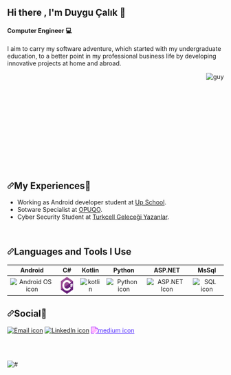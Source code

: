 ## Hi there , I'm Duygu Çalık 👋 
#### Computer Engineer :computer:

<p dir="auto">I aim to carry my software adventure, which started with my undergraduate education, to a better point in my professional business life by developing innovative projects at home and abroad.</p>
<p dir="auto"><animated-image data-catalyst="" style="float: right; width: 500px;"><a target="_blank" rel="noopener noreferrer nofollow" data-target="animated-image.originalLink"><img align="right" height="250" alt="guy" src="https://i.giphy.com/media/L1R1tvI9svkIWwpVYr/giphy.webp" style="max-width: 100%; display: inline-block;" data-target="animated-image.originalImage"></a>
      <span class="AnimatedImagePlayer" data-target="animated-image.player" hidden="">
        <a data-target="animated-image.replacedLink" class="AnimatedImagePlayer-images" href="https://camo.githubusercontent.com/bb27b9c1df90df738e91a54665d3adb08f60583fad2f266ffbde14508e6dc918/68747470733a2f2f692e70696e696d672e636f6d2f6f726967696e616c732f65342f32362f37302f65343236373032656466383734623138316163656431653266613563366364652e676966" target="_blank">
</p> 
<br>        
<h2 align="left" dir="auto"><a id="user-content-what-did-i-do" class="anchor" aria-hidden="true" href="#what-did-i-do"><svg class="octicon octicon-link" viewBox="0 0 16 16" version="1.1" width="16" height="16" aria-hidden="true"><path d="m7.775 3.275 1.25-1.25a3.5 3.5 0 1 1 4.95 4.95l-2.5 2.5a3.5 3.5 0 0 1-4.95 0 .751.751 0 0 1 .018-1.042.751.751 0 0 1 1.042-.018 1.998 1.998 0 0 0 2.83 0l2.5-2.5a2.002 2.002 0 0 0-2.83-2.83l-1.25 1.25a.751.751 0 0 1-1.042-.018.751.751 0 0 1-.018-1.042Zm-4.69 9.64a1.998 1.998 0 0 0 2.83 0l1.25-1.25a.751.751 0 0 1 1.042.018.751.751 0 0 1 .018 1.042l-1.25 1.25a3.5 3.5 0 1 1-4.95-4.95l2.5-2.5a3.5 3.5 0 0 1 4.95 0 .751.751 0 0 1-.018 1.042.751.751 0 0 1-1.042.018 1.998 1.998 0 0 0-2.83 0l-2.5 2.5a1.998 1.998 0 0 0 0 2.83Z"></path></svg></a>My Experiences<g-emoji class="g-emoji" alias="briefcase" fallback-src="https://github.githubassets.com/images/icons/emoji/unicode/1f4bc.png">💼</g-emoji></h2>
<ul dir="auto">
<li>Working as Android developer student at <a href="https://www.upschool.io/" rel="nofollow">Up School</a>.</li>
<li>Sotware Specialist at <a href="https://www.opuqo.com/" rel="nofollow">OPUQO</a>.</li>
<li>Cyber Security Student at <a href="https://gelecegiyazanlar.turkcell.com.tr/" rel="nofollow">Turkcell Geleceği Yazanlar</a>.</li>
</ul>
<br>
<h2 align="left" dir="auto"><a id="user-content-languages-and-tools-i-use" class="anchor" aria-hidden="true" href="#languages-and-tools-i-use"><svg class="octicon octicon-link" viewBox="0 0 16 16" version="1.1" width="16" height="16" aria-hidden="true"><path d="m7.775 3.275 1.25-1.25a3.5 3.5 0 1 1 4.95 4.95l-2.5 2.5a3.5 3.5 0 0 1-4.95 0 .751.751 0 0 1 .018-1.042.751.751 0 0 1 1.042-.018 1.998 1.998 0 0 0 2.83 0l2.5-2.5a2.002 2.002 0 0 0-2.83-2.83l-1.25 1.25a.751.751 0 0 1-1.042-.018.751.751 0 0 1-.018-1.042Zm-4.69 9.64a1.998 1.998 0 0 0 2.83 0l1.25-1.25a.751.751 0 0 1 1.042.018.751.751 0 0 1 .018 1.042l-1.25 1.25a3.5 3.5 0 1 1-4.95-4.95l2.5-2.5a3.5 3.5 0 0 1 4.95 0 .751.751 0 0 1-.018 1.042.751.751 0 0 1-1.042.018 1.998 1.998 0 0 0-2.83 0l-2.5 2.5a1.998 1.998 0 0 0 0 2.83Z"></path></svg></a>Languages and Tools I Use</h2>
<table>
<thead>
<tr>
<th align="center">Android</th>
<th align="center">C#</th>
<th align="center">Kotlin</th>
<th align="center">Python</th>
<th align="center">ASP.NET</th>
<th align="center">MsSql</th>
</tr>
</thead>
<tbody>
<tr>
<td align="center"><a target="_blank" rel="noopener noreferrer nofollow" ><img srcset="https://img.icons8.com/?size=512&amp;id=s9k2rXOtb7lB&amp;format=png 2x, https://img.icons8.com/?size=512&amp;id=s9k2rXOtb7lB&amp;format=png 1x" src="https://img.icons8.com/?size=512&amp;id=s9k2rXOtb7lB&amp;format=png 2x" alt="Android OS icon" width="40" height="40" style="max-width: 100%;"></a></td>
<td align="center"><a target="_blank" rel="noopener noreferrer nofollow" ><img align="center" src="https://raw.githubusercontent.com/devicons/devicon/master/icons/csharp/csharp-original.svg" alt="csharp" width="40" height="40" style="max-width: 100%;"></a></td>
<td align="center"><a target="_blank" rel="noopener noreferrer nofollow" ><img align="center" src="https://camo.githubusercontent.com/76ae44a94388e048be2d8f5730d221c844f291162e6c5cdd632b1623a1b859f8/68747470733a2f2f7777772e766563746f726c6f676f2e7a6f6e652f6c6f676f732f6b6f746c696e6c616e672f6b6f746c696e6c616e672d69636f6e2e737667" alt="kotlin" width="40" height="40" data-canonical-src="https://www.vectorlogo.zone/logos/kotlinlang/kotlinlang-icon.svg" style="max-width: 100%;"></a></td>
<td align="center"><a target="_blank" rel="noopener noreferrer nofollow" ></a><img srcset="https://img.icons8.com/?size=2x&amp;id=hGdCwhSHUe6L&amp;format=png 2x, https://img.icons8.com/?size=1x&amp;id=hGdCwhSHUe6L&amp;format=png 1x" src="https://img.icons8.com/?size=2x&amp;id=hGdCwhSHUe6L&amp;format=png 2x" alt="Python icon" width="40" height="40" style="max-width: 100%;"></a></td>
<td align="center"><a target="_blank" rel="noopener noreferrer nofollow" ><img alt="ASP.NET Icon" src="https://cdn.iconscout.com/icon/premium/png-256-thumb/asp-net-871758.png?f=webp&amp;w=256" srcset="https://cdn.iconscout.com/icon/premium/png-256-thumb/asp-net-871758.png?f=webp&amp;w=256 1x, https://cdn.iconscout.com/icon/premium/png-256-thumb/asp-net-871758.png?f=webp&amp;w=512 2x" width="40" height="40" style="max-width: 100%;"></td>
<td align="center"><a target="_blank" rel="noopener noreferrer nofollow" ><img srcset="https://img.icons8.com/?size=512&amp;id=QSjnrUKYMnxO&amp;format=png 2x, https://img.icons8.com/?size=512&amp;id=QSjnrUKYMnxO&amp;format=png 1x" src="https://img.icons8.com/?size=512&amp;id=QSjnrUKYMnxO&amp;format=png 2x" alt="SQL icon" width="40" height="40" style="max-width: 100%;"></td>
</tr>
</tbody>
</table>

 <h2 align="left" dir="auto"><a id="user-content-languages-and-tools-i-use" class="anchor" aria-hidden="true" href="#languages-and-tools-i-use"><svg class="octicon octicon-link" viewBox="0 0 16 16" version="1.1" width="16" height="16" aria-hidden="true"><path d="m7.775 3.275 1.25-1.25a3.5 3.5 0 1 1 4.95 4.95l-2.5 2.5a3.5 3.5 0 0 1-4.95 0 .751.751 0 0 1 .018-1.042.751.751 0 0 1 1.042-.018 1.998 1.998 0 0 0 2.83 0l2.5-2.5a2.002 2.002 0 0 0-2.83-2.83l-1.25 1.25a.751.751 0 0 1-1.042-.018.751.751 0 0 1-.018-1.042Zm-4.69 9.64a1.998 1.998 0 0 0 2.83 0l1.25-1.25a.751.751 0 0 1 1.042.018.751.751 0 0 1 .018 1.042l-1.25 1.25a3.5 3.5 0 1 1-4.95-4.95l2.5-2.5a3.5 3.5 0 0 1 4.95 0 .751.751 0 0 1-.018 1.042.751.751 0 0 1-1.042.018 1.998 1.998 0 0 0-2.83 0l-2.5 2.5a1.998 1.998 0 0 0 0 2.83Z"></path></svg></a>Social<span class="Emoji_emoji__P7Lkz font-emoji __variable_344bdf Emoji_emoji-large__fRM8m cursor-pointer "><span class=" ">🚀</span></span> </h2>
<p dir="auto" >
<a href="mailto:duygu.calik01@gmail.com">
<img srcset="https://img.icons8.com/?size=512&amp;id=W2i9VMhMFvHm&amp;format=png 2x, https://img.icons8.com/?size=512&amp;id=W2i9VMhMFvHm&amp;format=png 1x" src="https://img.icons8.com/?size=512&amp;id=W2i9VMhMFvHm&amp;format=png 2x" alt="Email icon" width="50" height="50"></a>
<a href="https://www.linkedin.com/in/duygu-%C3%A7al%C4%B1k-1a98611b7/" rel="nofollow">
<img srcset="https://img.icons8.com/?size=2x&amp;id=MR3dZdlA53te&amp;format=png 2x, https://img.icons8.com/?size=1x&amp;id=MR3dZdlA53te&amp;format=png 1x" src="https://img.icons8.com/?size=2x&amp;id=MR3dZdlA53te&amp;format=png 2x" alt="LinkedIn icon" width="50" height="50"></a>
<a href="https://medium.com/@duygu.calik01" rel="nofollow">
<img srcset="https://img.icons8.com/?size=512&amp;id=SBwUhhhqt9JB&amp;format=png 2x, https://img.icons8.com/?size=512&amp;id=SBwUhhhqt9JB&amp;format=png 1x" src="https://img.icons8.com/?size=512&amp;id=SBwUhhhqt9JB&amp;format=png 2x" alt="medium icon" style=" filter: invert(0%) sepia(89%) saturate(7401%) hue-rotate(255deg) brightness(118%) contrast(100%);" width="50" height="50">
</p>
<br>
<br>
<p dir="auto">
<a>
<img src="https://media4.giphy.com/media/v1.Y2lkPTc5MGI3NjExdDI3d2dyamE3N3BlODlzdzk3dG9scjF0MzB1NTllZ3hsdzNncDNvNSZlcD12MV9pbnRlcm5hbF9naWZfYnlfaWQmY3Q9Zw/CcwLAV11cALh3OuEJ5/giphy.gif" alt="#" ></a>
</p>


<!--
**duygucalik/duygucalik** is a ✨ _special_ ✨ repository because its `README.md` (this file) appears on your GitHub profile.

Here are some ideas to get you started:

- 🔭 I’m currently working on ...
- 🌱 I’m currently learning ...
- 👯 I’m looking to collaborate on ...
- 🤔 I’m looking for help with ...
- 💬 Ask me about ...
- 📫 How to reach me: ...
- 😄 Pronouns: ...
- ⚡ Fun fact: ...
-->
